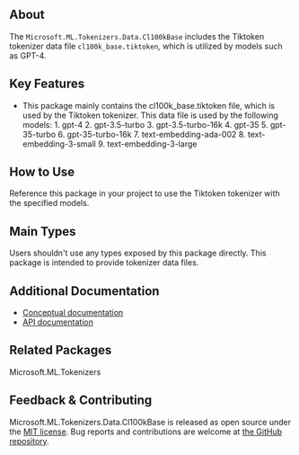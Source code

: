 ## About

The `Microsoft.ML.Tokenizers.Data.Cl100kBase` includes the Tiktoken tokenizer data file `cl100k_base.tiktoken`, which is utilized by models such as GPT-4.

## Key Features

* This package mainly contains the cl100k_base.tiktoken file, which is used by the Tiktoken tokenizer. This data file is used by the following models:
      1. gpt-4
      2. gpt-3.5-turbo
      3. gpt-3.5-turbo-16k
      4. gpt-35
      5. gpt-35-turbo
      6. gpt-35-turbo-16k
      7. text-embedding-ada-002
      8. text-embedding-3-small
      9. text-embedding-3-large

## How to Use

Reference this package in your project to use the Tiktoken tokenizer with the specified models.

## Main Types

Users shouldn't use any types exposed by this package directly. This package is intended to provide tokenizer data files.

## Additional Documentation

* [Conceptual documentation](TODO)
* [API documentation](https://learn.microsoft.com/en-us/dotnet/api/microsoft.ml.tokenizers)

## Related Packages

<!-- The related packages associated with this package -->
Microsoft.ML.Tokenizers

## Feedback & Contributing

Microsoft.ML.Tokenizers.Data.Cl100kBase is released as open source under the [MIT license](https://licenses.nuget.org/MIT). Bug reports and contributions are welcome at [the GitHub repository](https://github.com/dotnet/machinelearning).
